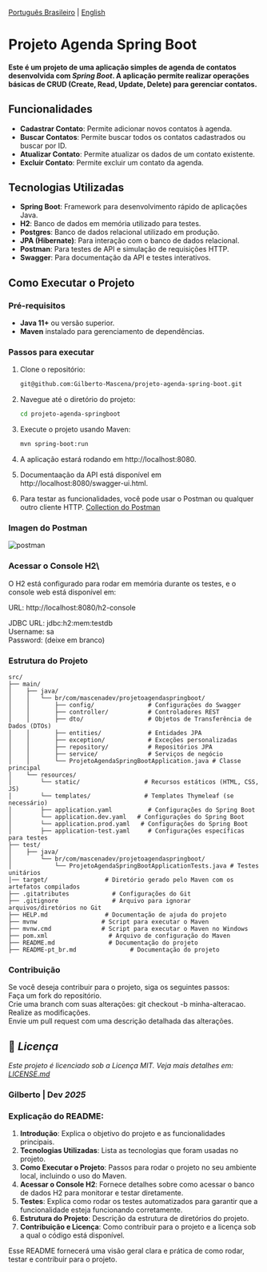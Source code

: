 [Português Brasileiro](https://github.com/Gilberto-Mascena/dslist/blob/main/README-pt_br.md) |
[English](https://github.com/Gilberto-Mascena/dslist/blob/main/README.md)


# Projeto Agenda Spring Boot

#### Este é um projeto de uma aplicação simples de agenda de contatos desenvolvida com _Spring Boot_. A aplicação permite realizar operações básicas de CRUD (Create, Read, Update, Delete) para gerenciar contatos.

## Funcionalidades

- **Cadastrar Contato**: Permite adicionar novos contatos à agenda.
- **Buscar Contatos**: Permite buscar todos os contatos cadastrados ou buscar por ID.
- **Atualizar Contato**: Permite atualizar os dados de um contato existente.
- **Excluir Contato**: Permite excluir um contato da agenda.

## Tecnologias Utilizadas

- **Spring Boot**: Framework para desenvolvimento rápido de aplicações Java.
- **H2**: Banco de dados em memória utilizado para testes.
- **Postgres**: Banco de dados relacional utilizado em produção.
- **JPA (Hibernate)**: Para interação com o banco de dados relacional.
- **Postman**: Para testes de API e simulação de requisições HTTP.
- **Swagger**: Para documentação da API e testes interativos.

## Como Executar o Projeto

### Pré-requisitos

- **Java 11+** ou versão superior.
- **Maven** instalado para gerenciamento de dependências.

### Passos para executar

1. Clone o repositório:

   ```bash
   git@github.com:Gilberto-Mascena/projeto-agenda-spring-boot.git
   
2. Navegue até o diretório do projeto:

    ```bash
    cd projeto-agenda-springboot

3. Execute o projeto usando Maven:

    ```bash
    mvn spring-boot:run

4. A aplicação estará rodando em http://localhost:8080.
5. Documentaação da API está disponível em http://localhost:8080/swagger-ui.html.
6. Para testar as funcionalidades, você pode usar o Postman ou qualquer outro cliente HTTP. [Collection do Postman](/docs/imgs/CRUD%20agenda.postman_collection.json)

### Imagen do Postman

![postman](/docs/imgs/screenshot-postman.png)

### Acessar o Console H2\

O H2 está configurado para rodar em memória durante os testes, e o console web está disponível em:

URL: http://localhost:8080/h2-console

JDBC URL: jdbc:h2:mem:testdb\
Username: sa\
Password: (deixe em branco)

### Estrutura do Projeto

``` text
src/
├── main/
│    ├── java/
│    │   └── br/com/mascenadev/projetoagendaspringboot/
│    │       ├── config/               # Configurações do Swagger
│    │       ├── controller/           # Controladores REST
│    │       ├── dto/                  # Objetos de Transferência de Dados (DTOs)
│    │       ├── entities/             # Entidades JPA
│    │       ├── exception/            # Exceções personalizadas
│    │       ├── repository/           # Repositórios JPA
│    │       ├── service/              # Serviços de negócio
│    │       └── ProjetoAgendaSpringBootApplication.java # Classe principal
│    └── resources/
│        └── static/                  # Recursos estáticos (HTML, CSS, JS)
│        └── templates/               # Templates Thymeleaf (se necessário)
│        ├── application.yaml          # Configurações do Spring Boot
│        └── application.dev.yaml   # Configurações do Spring Boot
│        └── application.prod.yaml   # Configurações do Spring Boot
│        ├── application-test.yaml     # Configurações específicas para testes
├── test/
│    ├── java/
│        └── br/com/mascenadev/projetoagendaspringboot/
│            └── ProjetoAgendaSpringBootApplicationTests.java # Testes unitários
│── target/                # Diretório gerado pelo Maven com os artefatos compilados
├── .gitatributes            # Configurações do Git
├── .gitignore               # Arquivo para ignorar arquivos/diretórios no Git
├── HELP.md                # Documentação de ajuda do projeto
├── mvnw                  # Script para executar o Maven
├── mvnw.cmd              # Script para executar o Maven no Windows
├── pom.xml                 # Arquivo de configuração do Maven
├── README.md               # Documentação do projeto
├── README-pt_br.md               # Documentação do projeto
```

### Contribuição

Se você deseja contribuir para o projeto, siga os seguintes passos:\
Faça um fork do repositório.\
Crie uma branch com suas alterações: git checkout -b minha-alteracao.\
Realize as modificações.\
Envie um pull request com uma descrição detalhada das alterações.

## 📜 *Licença*

*Este projeto é licenciado sob a Licença MIT. Veja mais detalhes em:* [_LICENSE.md_](/LICENSE.md)

### Gilberto | Dev _2025_

### Explicação do README:

1. **Introdução**: Explica o objetivo do projeto e as funcionalidades principais.
2. **Tecnologias Utilizadas**: Lista as tecnologias que foram usadas no projeto.
3. **Como Executar o Projeto**: Passos para rodar o projeto no seu ambiente local, incluindo o uso do Maven.
4. **Acessar o Console H2**: Fornece detalhes sobre como acessar o banco de dados H2 para monitorar e testar
   diretamente.
5. **Testes**: Explica como rodar os testes automatizados para garantir que a funcionalidade esteja funcionando
   corretamente.
6. **Estrutura do Projeto**: Descrição da estrutura de diretórios do projeto.
7. **Contribuição e Licença**: Como contribuir para o projeto e a licença sob a qual o código está disponível.

Esse README fornecerá uma visão geral clara e prática de como rodar, testar e contribuir para o projeto.

